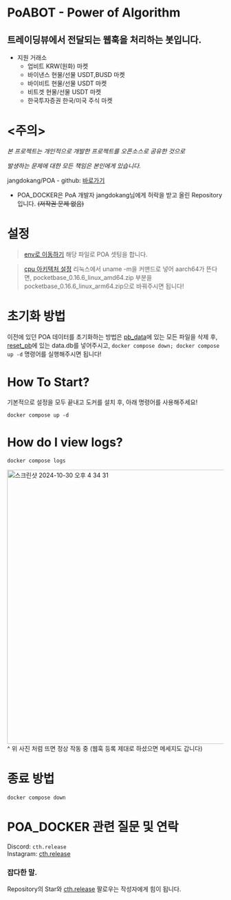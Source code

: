 # PoABOT - Power of Algorithm
## 트레이딩뷰에서 전달되는 웹훅을 처리하는 봇입니다.
 
* 지원 거래소
  * 업비트 KRW(원화) 마켓
  * 바이낸스 현물/선물 USDT,BUSD 마켓
  * 바이비트 현물/선물 USDT 마켓
  * 비트겟 현물/선물 USDT 마켓
  * 한국투자증권 한국/미국 주식 마켓
 
# <주의>
*본 프로젝트는 개인적으로 개발한 프로젝트를 오픈소스로 공유한 것으로*

*발생하는 문제에 대한 모든 책임은 본인에게 있습니다.*

jangdokang/POA - github: <a href="https://github.com/jangdokang/POA">바로가기</a>

- POA_DOCKER은 PoA 개발자 jangdokang님에게 허락을 받고 올린 Repository 입니다. ~~(저작권 문제 없음)~~


# 설정
> <a href="https://github.com/th-release/POA_DOCKER/blob/main/app/.env">env로 이동하기</a> 해당 파일로 POA 셋팅을 합니다.

> <a href="https://github.com/th-release/POA_DOCKER/blob/main/Dockerfile.pocketbase">cpu 아키텍처 설정</a>
> 리눅스에서 uname -m을 커맨드로 넣어 aarch64가 뜬다면, 
> pocketbase_0.16.6_linux_amd64.zip 부분을 pocketbase_0.16.6_linux_arm64.zip으로 바꿔주시면 됩니다!

# 초기화 방법
이전에 있던 POA 데이터를 초기화하는 방법은 <a href="https://github.com/th-release/POA_DOCKER/tree/main/app/pb_data">pb_data</a>에 있는 모든 파일을 삭제 후, <a href="https://github.com/th-release/POA_DOCKER/tree/main/reset_pb">reset_pb</a>에 있는 data.db를 넣어주시고, `docker compose down; docker compose up -d` 명령어를 실행해주시면 됩니다!

# How To Start?
기본적으로 설정을 모두 끝내고 도커를 설치 후, 아래 명령어를 사용해주세요!
```
docker compose up -d
```

# How do I view logs?
```
docker compose logs
```
<img width="638" alt="스크린샷 2024-10-30 오후 4 34 31" src="https://github.com/user-attachments/assets/468bdfe7-bd46-447e-bad8-e3a6d830107b">
^ 위 사진 처럼 뜨면 정상 작동 중 (웹훅 등록 제대로 하셨으면 메세지도 갑니다)

# 종료 방법
```
docker compose down
```

# POA_DOCKER 관련 질문 및 연락
Discord: `cth.release`\
Instagram: <a href="https://instagram.com/cth.release">cth.release</a>

### 잡다한 말.
Repository의 Star와 <a href="https://github.com/th-release">cth.release</a> 팔로우는 작성자에게 힘이 됩니다.
